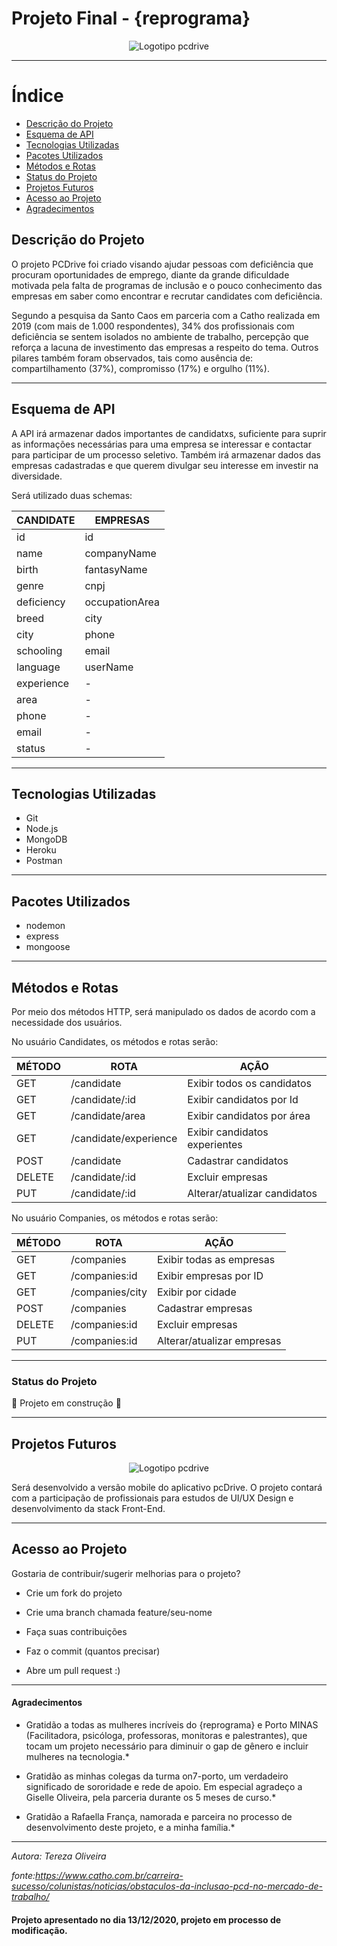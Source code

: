 

# Projeto Final - {reprograma}

<center><Logotipo com o nome pcdrive com fundo branco e letras de cor verde e sombreamento escuro><img src="./IMG/pcdrive1.png" alt="Logotipo pcdrive"></center>



-----------------------
# Índice 

* [Descrição do Projeto](#descrição-do-projeto)
* [Esquema de API](#esquema-de-api)
* [Tecnologias Utilizadas](#tecnologias-utilizadas)
* [Pacotes Utilizados](#pacotes-utilizados)
* [Métodos e Rotas](#métodos-e-rotas)
* [Status do Projeto](#status-do-projeto)
* [Projetos Futuros](#projetos-futuros)
* [Acesso ao Projeto](#acesso-ao-projeto)
* [Agradecimentos](#agradecimentos )


## Descrição do Projeto

O projeto PCDrive foi criado visando ajudar pessoas com deficiência que procuram oportunidades de emprego, diante da grande dificuldade motivada pela falta de programas de inclusão e o pouco conhecimento das empresas em saber como encontrar e recrutar candidates com deficiência.

Segundo a pesquisa da Santo Caos em parceria com a Catho realizada em 2019 (com mais de 1.000 respondentes), 34% dos profissionais com deficiência se sentem isolados no ambiente de trabalho, percepção que reforça a lacuna de investimento das empresas a respeito do tema. Outros pilares também foram observados, tais como ausência de: compartilhamento (37%), compromisso (17%) e orgulho (11%). 

-----------------------------------

## Esquema de API

A API irá armazenar dados importantes de candidatxs, suficiente para suprir as informações necessárias para uma empresa se interessar e contactar para participar de um processo seletivo. Também irá armazenar dados das empresas cadastradas e que querem divulgar seu interesse em investir na diversidade.

Será utilizado duas schemas:

| CANDIDATE     | EMPRESAS       |
| ------------- | -------------- |
| id            |  id            |
| name          |  companyName   |
| birth         |  fantasyName   |
| genre         |  cnpj          |
| deficiency    |  occupationArea|
| breed         |  city          |
| city          |  phone         | 
| schooling     |  email         |
| language      |  userName      |
| experience    |      -         |
| area          |      -         |
| phone         |      -         |
| email         |      -         |
| status        |      -         |        

-----------------------------------

## Tecnologias Utilizadas
 
* Git
* Node.js
* MongoDB
* Heroku
* Postman

---------------------------------------

## Pacotes Utilizados

* nodemon
* express
* mongoose

------------------------------------------

## Métodos e Rotas

Por meio dos métodos HTTP, será manipulado os dados de acordo com a necessidade dos usuários.

No usuário Candidates, os métodos e rotas serão:

| MÉTODO |     ROTA             |             AÇÃO              |
|------- | -------------------  | ------------------------------|
|GET     | /candidate           |   Exibir todos os candidatos  |
|GET     | /candidate/:id       |   Exibir candidatos por Id    |
|GET     | /candidate/area      |   Exibir candidatos por área  |
|GET     | /candidate/experience|   Exibir candidatos experientes|
|POST    | /candidate           |   Cadastrar candidatos        |
|DELETE  | /candidate/:id       |   Excluir empresas            |
|PUT     | /candidate/:id       |   Alterar/atualizar candidatos|


No usuário Companies, os métodos e rotas serão:

| MÉTODO |     ROTA         |             AÇÃO              |
|------- | ------------     | ------------------------------|
|GET     | /companies       |   Exibir todas as empresas    |
|GET     | /companies:id    |   Exibir empresas por ID      |
|GET     | /companies/city  |   Exibir por cidade           |
|POST    | /companies       |   Cadastrar empresas          | 
|DELETE  | /companies:id    |   Excluir empresas            |
|PUT     | /companies:id    |   Alterar/atualizar empresas  |

-----------------------------------
### Status do Projeto
 
:construction: Projeto em construção :construction:
 
 
-----------------------------------
## Projetos Futuros
 
 
<center> <img src="./IMG/prototipo.jpg" alt="Logotipo pcdrive"></center> 
 
Será desenvolvido a versão mobile do aplicativo pcDrive.
O projeto contará com a participação de profissionais para estudos de UI/UX Design e desenvolvimento da stack Front-End.

-----------------------------------
## Acesso ao Projeto
 
Gostaria de contribuir/sugerir melhorias para o projeto?

* Crie um fork do projeto

* Crie uma branch chamada feature/seu-nome

* Faça suas contribuições 

* Faz o commit (quantos precisar)

* Abre um pull request :)

-----------------------------------
#### Agradecimentos 

* Gratidão a todas as mulheres incríveis do {reprograma} e Porto MINAS (Facilitadora, psicóloga, professoras, monitoras e palestrantes), que tocam um projeto necessário para diminuir o gap de gênero e incluir mulheres na tecnologia.*

* Gratidão as minhas colegas da turma on7-porto, um verdadeiro significado de sororidade e rede de apoio. Em especial agradeço a Giselle Oliveira, pela parceria durante os 5 meses de curso.*

* Gratidão a Rafaella França, namorada e parceira no processo de desenvolvimento deste projeto, e a minha família.*

--------------------------------

*Autora: Tereza Oliveira*

*fonte:https://www.catho.com.br/carreira-sucesso/colunistas/noticias/obstaculos-da-inclusao-pcd-no-mercado-de-trabalho/*

#### Projeto apresentado no dia 13/12/2020, projeto em processo de modificação.
